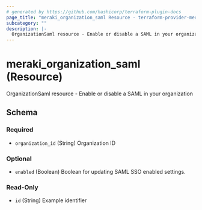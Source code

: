 ```yaml
---
# generated by https://github.com/hashicorp/terraform-plugin-docs
page_title: "meraki_organization_saml Resource - terraform-provider-meraki"
subcategory: ""
description: |-
  OrganizationSaml resource - Enable or disable a SAML in your organization
---
```


# meraki_organization_saml (Resource)

OrganizationSaml resource - Enable or disable a SAML in your organization



<!-- schema generated by tfplugindocs -->
## Schema

### Required

- `organization_id` (String) Organization ID

### Optional

- `enabled` (Boolean) Boolean for updating SAML SSO enabled settings.

### Read-Only

- `id` (String) Example identifier


